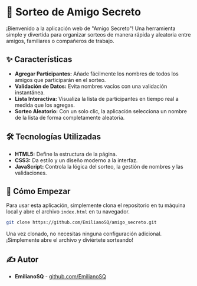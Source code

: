 # 🎁 Sorteo de Amigo Secreto

¡Bienvenido a la aplicación web de "Amigo Secreto"\! Una herramienta simple y divertida para organizar sorteos de manera rápida y aleatoria entre amigos, familiares o compañeros de trabajo.

## ✨ Características

  - **Agregar Participantes:** Añade fácilmente los nombres de todos los amigos que participarán en el sorteo.
  - **Validación de Datos:** Evita nombres vacíos con una validación instantánea.
  - **Lista Interactiva:** Visualiza la lista de participantes en tiempo real a medida que los agregas.
  - **Sorteo Aleatorio:** Con un solo clic, la aplicación selecciona un nombre de la lista de forma completamente aleatoria.

## 🛠️ Tecnologías Utilizadas

  - **HTML5:** Define la estructura de la página.
  - **CSS3:** Da estilo y un diseño moderno a la interfaz.
  - **JavaScript:** Controla la lógica del sorteo, la gestión de nombres y las validaciones.

## 🚀 Cómo Empezar

Para usar esta aplicación, simplemente clona el repositorio en tu máquina local y abre el archivo `index.html` en tu navegador.

```bash
git clone https://github.com/EmilianoSQ/amigo_secreto.git
```

Una vez clonado, no necesitas ninguna configuración adicional. ¡Simplemente abre el archivo y diviértete sorteando\!

## ✍️ Autor

  - **EmilianoSQ** - [github.com/EmilianoSQ](https://www.google.com/search?q=https://github.com/EmilianoSQ)
